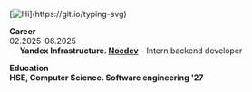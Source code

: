 [![Hi](https://readme-typing-svg.herokuapp.com?font=Fira+Code&weight=700&size=22&duration=1000&color=4761F7&background=2771FF1B&vCenter=true&multiline=true&repeat=false&width=435&height=70&lines=fmt.Println(%22hi!%22);defer+fmt.Println(%22bye!%22))](https://git.io/typing-svg)

**Career** \
02.2025-06.2025 \
&emsp; **Yandex Infrastructure. [Nocdev](https://infra.yandex.ru/nocdev/)** - Intern backend developer

**Education** \
**HSE, Computer Science. Software engineering '27**
